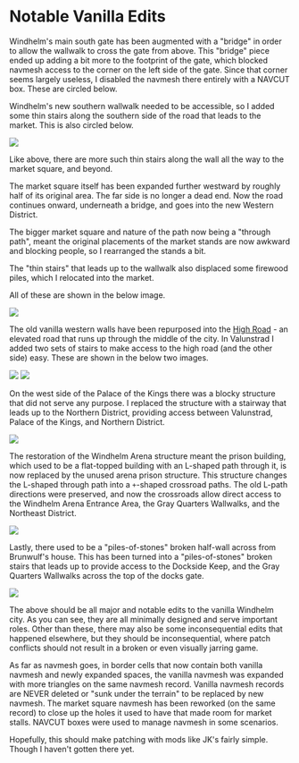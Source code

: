 # Notable Vanilla Edits

Windhelm's main south gate has been augmented with a "bridge" in order to allow the wallwalk to cross the gate from above. This "bridge" piece ended up adding a bit more to the footprint of the gate, which blocked navmesh access to the corner on the left side of the gate. Since that corner seems largely useless, I disabled the navmesh there entirely with a NAVCUT box. These are circled below.

Windhelm's new southern wallwalk needed to be accessible, so I added some thin stairs along the southern side of the road that leads to the market. This is also circled below.

![](/windhelm/pics/vanillaedit01.png?raw=true)

Like above, there are more such thin stairs along the wall all the way to the market square, and beyond.

The market square itself has been expanded further westward by roughly half of its original area. The far side is no longer a dead end. Now the road continues onward, underneath a bridge, and goes into the new Western District.

The bigger market square and nature of the path now being a "through path", meant the original placements of the market stands are now awkward and blocking people, so I rearranged the stands a bit.

The "thin stairs" that leads up to the wallwalk also displaced some firewood piles, which I relocated into the market.

All of these are shown in the below image.

![](/windhelm/pics/vanillaedit02.png?raw=true)

The old vanilla western walls have been repurposed into the [High Road](/windhelm/details/western/highroad.md) - an elevated road that runs up through the middle of the city. In Valunstrad I added two sets of stairs to make access to the high road (and the other side) easy. These are shown in the below two images.

![](/windhelm/pics/vanillaedit03.png?raw=true)
![](/windhelm/pics/vanillaedit04.png?raw=true)

On the west side of the Palace of the Kings there was a blocky structure that did not serve any purpose. I replaced the structure with a stairway that leads up to the Northern District, providing access between Valunstrad, Palace of the Kings, and Northern District.

![](/windhelm/pics/vanillaedit05.png?raw=true)

The restoration of the Windhelm Arena structure meant the prison building, which used to be a flat-topped building with an L-shaped path through it, is now replaced by the unused arena prison structure. This structure changes the L-shaped through path into a `+`-shaped crossroad paths. The old L-path directions were preserved, and now the crossroads allow direct access to the Windhelm Arena Entrance Area, the Gray Quarters Wallwalks, and the Northeast District.

![](/windhelm/pics/vanillaedit06.png?raw=true)

Lastly, there used to be a "piles-of-stones" broken half-wall across from Brunwulf's house. This has been turned into a "piles-of-stones" broken stairs that leads up to provide access to the Dockside Keep, and the Gray Quarters Wallwalks across the top of the docks gate.

![](/windhelm/pics/vanillaedit07.png?raw=true)

The above should be all major and notable edits to the vanilla Windhelm city. As you can see, they are all minimally designed and serve important roles. Other than these, there may also be some inconsequential edits that happened elsewhere, but they should be inconsequential, where patch conflicts should not result in a broken or even visually jarring game.

As far as navmesh goes, in border cells that now contain both vanilla navmesh and newly expanded spaces, the vanilla navmesh was expanded with more triangles on the same navmesh record. Vanilla navmesh records are NEVER deleted or "sunk under the terrain" to be replaced by new navmesh. The market square navmesh has been reworked (on the same record) to close up the holes it used to have that made room for market stalls. NAVCUT boxes were used to manage navmesh in some scenarios.

Hopefully, this should make patching with mods like JK's fairly simple. Though I haven't gotten there yet.